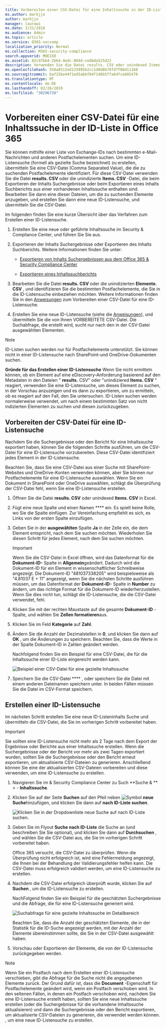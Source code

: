 ```yaml
---
title: Vorbereiten einer CSV-Datei für eine Inhaltssuche in der ID-Liste in Office 365
ms.author: markjjo
author: markjjo
manager: laurawi
ms.date: 3/21/2018
ms.audience: Admin
ms.topic: article
ms.service: O365-seccomp
localization_priority: Normal
ms.collection: M365-security-compliance
search.appverid: MOE150
ms.assetid: 82c97bb4-2b64-4edc-804d-cedbda525d22
description: Verwenden Sie die Datei results. CSV oder unindexed Items. CSV aus einer vorhandenen Inhaltssuche, um eine ID-Listensuche zu erstellen, die bestimmte e-Mail-Nachrichten zurückgibt. ID-Listen suchen werden normalerweise verwendet, um teilweise indizierte Postfachelemente zurückzugeben.
ms.openlocfilehash: 558a8512ed133995b2cc1d0d8b78fd7f08d11168
ms.sourcegitcommit: baf23be44f1ed5abbf84f140b5ffa64fce605478
ms.translationtype: MT
ms.contentlocale: de-DE
ms.lasthandoff: 02/26/2019
ms.locfileid: "30296738"
---
```

# <a name="prepare-a-csv-file-for-an-id-list-content-search-in-office-365"></a>Vorbereiten einer CSV-Datei für eine Inhaltssuche in der ID-Liste in Office 365

Sie können mithilfe einer Liste von Exchange-IDs nach bestimmten e-Mail-Nachrichten und anderen Postfachelementen suchen. Um eine ID-Listensuche (formell als gezielte Suche bezeichnet) zu erstellen, übermitteln Sie eine CSV-Datei (Comma Separated Value), die die zu suchenden Postfachelemente identifiziert. Für diese CSV-Datei verwenden Sie die Datei **results. CSV** oder die unindizierte **Items. CSV** -Datei, die beim Exportieren der Inhalts Suchergebnisse oder beim Exportieren eines Inhalts Suchberichts aus einer vorhandenen Inhaltssuche enthalten sind. Bearbeiten Sie dann eine dieser Dateien, um die zu suchenden Elemente anzugeben, und erstellen Sie dann eine neue ID-Listensuche, und übermitteln Sie die CSV-Datei. 
  
Im folgenden finden Sie eine kurze Übersicht über das Verfahren zum Erstellen einer ID-Listensuche.
  
1. Erstellen Sie eine neue oder geführte Inhaltssuche im Security &amp; Compliance Center, und führen Sie Sie aus.
    
2. Exportieren der Inhalts Suchergebnisse oder Exportieren des Inhalts Suchberichts. Weitere Informationen finden Sie unter:
    
    - [Exportieren von Inhalts Suchergebnissen aus dem Office 365 &amp; Security Compliance Center](export-search-results.md)
    
    - [Exportieren eines Inhaltssuchberichts](export-a-content-search-report.md)
    
3. Bearbeiten Sie die Datei **results. CSV** oder die unindizierten **Elemente. CSV** , und identifizieren Sie die bestimmten Postfachelemente, die Sie in die ID-Listensuche einbeziehen möchten. Weitere Informationen finden Sie in den [Anweisungen](#prepare-the-csv-file-for-an-id-list-search) zum Vorbereiten einer CSV-Datei für eine ID-Listensuche. 
    
4. Erstellen Sie eine neue ID-Listensuche (siehe die [Anweisungen](#create-an-id-list-search)), und übermitteln Sie die von Ihnen VORBEREITETE CSV-Datei. Die Suchabfrage, die erstellt wird, sucht nur nach den in der CSV-Datei ausgewählten Elementen.
    
> [!NOTE]
> ID-Listen suchen werden nur für Postfachelemente unterstützt. Sie können nicht in einer ID-Listensuche nach SharePoint-und OneDrive-Dokumenten suchen. 
  
 **Gründe für das Erstellen einer ID-Listensuche** Wenn Sie nicht ermitteln können, ob ein Element auf eine eDiscovery-Anforderung basierend auf den Metadaten in den Dateien " **results.** CSV" oder "unindiziered **Items. CSV** " reagiert, verwenden Sie eine ID-Listensuche, um dieses Element zu suchen, in der Vorschau anzuzeigen und es dann zu exportieren, um zu ermitteln, ob es reagiert auf den Fall, den Sie untersuchen. ID-Listen suchen werden normalerweise verwendet, um nach einem bestimmten Satz von nicht indizierten Elementen zu suchen und diesen zurückzugeben. 
  
## <a name="prepare-the-csv-file-for-an-id-list-search"></a>Vorbereiten der CSV-Datei für eine ID-Listensuche

Nachdem Sie die Suchergebnisse oder den Bericht für eine Inhaltssuche exportiert haben, können Sie die folgenden Schritte ausführen, um die CSV-Datei für eine ID-Listensuche vorzubereiten. Diese CSV-Datei identifiziert jedes Element in der ID-Listensuche.
  
Beachten Sie, dass Sie eine CSV-Datei aus einer Suche mit SharePoint-Websites und OneDrive-Konten verwenden können, aber Sie können *nur* Postfachelemente für eine ID-Listensuche auswählen. Wenn Sie ein Dokument in SharePoint oder OneDrive auswählen, schlägt die Überprüfung der CSV-Datei fehl, wenn Sie eine ID-Listensuche erstellen. 
  
1. Öffnen Sie die Datei **results. CSV** oder unindexed **Items. CSV** in Excel. 
    
2. Fügt eine neue Spalte und einen Namen **** ein. Es spielt keine Rolle, wo Sie die Spalte einfügen. Zur Vereinfachung empfiehlt es sich, es Links von der ersten Spalte einzufügen.
    
3. Geben Sie in der **ausgewählten** Spalte **Ja** in der Zelle ein, die dem Element entspricht, nach dem Sie suchen möchten. Wiederholen Sie diesen Schritt für jedes Element, nach dem Sie suchen möchten. 
    
    > [!IMPORTANT]
    > Wenn Sie die CSV-Datei in Excel öffnen, wird das Datenformat für die **Dokument-ID-** Spalte in **Allgemein**geändert. Dadurch wird die Dokument-ID für ein Element in wissenschaftlicher Schreibweise angezeigt. Die Dokument-ID "481037338205" wird beispielsweise als "4.81037 E + 11" angezeigt, wenn Sie die nächsten Schritte ausführen müssen, um das Datenformat der **Dokument-ID-** Spalte in **Number** zu ändern, um das richtige Format für die Dokument-ID wiederherzustellen. Wenn Sie dies nicht tun, schlägt die ID-Listensuche, die die CSV-Datei verwendet, fehl. 
  
4. Klicken Sie mit der rechten Maustaste auf die gesamte **Dokument-ID** -Spalte, und wählen Sie **Zellen formatieren**aus.
    
5. Klicken Sie im Feld **Kategorie** auf **Zahl**.
    
6. Ändern Sie die Anzahl der Dezimalstellen in **0**, und klicken Sie dann auf **OK** , um die Änderungen zu speichern. Beachten Sie, dass die Werte in der Spalte Dokument-ID in Zahlen geändert werden. 
    
    Nachfolgend finden Sie ein Beispiel für eine CSV-Datei, die für die Inhaltssuche einer ID-Liste eingereicht werden kann.
    
    ![Beispiel einer CSV-Datei für eine gezielte Inhaltssuche](media/8371b8cb-1638-496e-9be1-fe1565757d67.png)
  
7. Speichern Sie die CSV-Datei **** , oder speichern Sie die Datei mit einem anderen Dateinamen speichern unter. In beiden Fällen müssen Sie die Datei im CSV-Format speichern. 
  
## <a name="create-an-id-list-search"></a>Erstellen einer ID-Listensuche

Im nächsten Schritt erstellen Sie eine neue ID-Listeninhalts Suche und übermitteln die CSV-Datei, die Sie im vorherigen Schritt vorbereitet haben.
  
> [!IMPORTANT]
> Sie sollten eine ID-Listensuche nicht mehr als 2 Tage nach dem Export der Ergebnisse oder Berichte aus einer Inhaltssuche erstellen. Wenn die Suchergebnisse oder der Bericht vor mehr als zwei Tagen exportiert wurden, sollten Sie die Suchergebnisse oder den Bericht erneut exportieren, um aktualisierte CSV-Dateien zu generieren. Anschließend können Sie eine der aktualisierten CSV-Dateien vorbereiten und diese verwenden, um eine ID-Listensuche zu erstellen. 
  
1. Navigieren Sie im &amp; Security Compliance Center zu Such **Suche &amp; ** \> - **Inhaltssuche**.
    
2. Klicken Sie auf der Seite **Suchen** auf den Pfeil neben ![Symbol](media/8ee52980-254b-440b-99a2-18d068de62d3.gif) **neue Suche**hinzufügen, und klicken Sie dann auf **nach ID-Liste suchen**.
    
    ![Klicken Sie in der Dropdownliste neue Suche auf nach ID-Liste suchen.](media/e65f9942-09b2-4127-865e-e64029a590df.png)
  
3. Geben Sie im Flyout **Suche nach ID-Liste** die Suche an (und beschreiben Sie Sie optional), und klicken Sie dann auf **Durchsuchen** , und wählen Sie die CSV-Datei aus, die Sie im vorherigen Schritt vorbereitet haben. 
    
    Office 365 versucht, die CSV-Datei zu überprüfen. Wenn die Überprüfung nicht erfolgreich ist, wird eine Fehlermeldung angezeigt, die Ihnen bei der Behandlung der Validierungsfehler helfen kann. Die CSV-Datei muss erfolgreich validiert werden, um eine ID-Listensuche zu erstellen.
    
4. Nachdem die CSV-Datei erfolgreich überprüft wurde, klicken Sie auf **Suchen** , um die ID-Listensuche zu erstellen. 
    
    NachFolgend finden Sie ein Beispiel für die geschätzten Suchergebnisse und die Abfrage, die für eine ID-Listensuche generiert wird.
    
    ![Suchabfrage für eine gezielte Inhaltssuche im Detailbereich](media/dbd9e570-c04b-4056-a8a7-37e9916ec683.png)
  
    Beachten Sie, dass die Anzahl der geschätzten Elemente, die in der Statistik für die ID-Suche angezeigt werden, mit der Anzahl der Elemente übereinstimmen sollte, die Sie in der CSV-Datei ausgewählt haben.
    
5. Vorschau oder Exportieren der Elemente, die von der ID-Listensuche zurückgegeben werden.
    
> [!NOTE]
> Wenn Sie ein Postfach nach dem Erstellen einer ID-Listensuche verschieben, gibt die Abfrage für die Suche nicht die angegebenen Elemente zurück. Der Grund dafür ist, dass die **Document** -Eigenschaft für Postfachelemente geändert wird, wenn ein Postfach verschoben wird. In den seltenen Fällen, in denen ein Postfach verschoben wird, nachdem Sie eine ID-Listensuche erstellt haben, sollten Sie eine neue Inhaltssuche erstellen (oder die Suchergebnisse für die vorhandene Inhaltssuche aktualisieren) und dann die Suchergebnisse oder den Bericht exportieren, um aktualisierte CSV-Dateien zu generieren, die verwendet werden können.  , um eine neue ID-Listensuche zu erstellen. 
